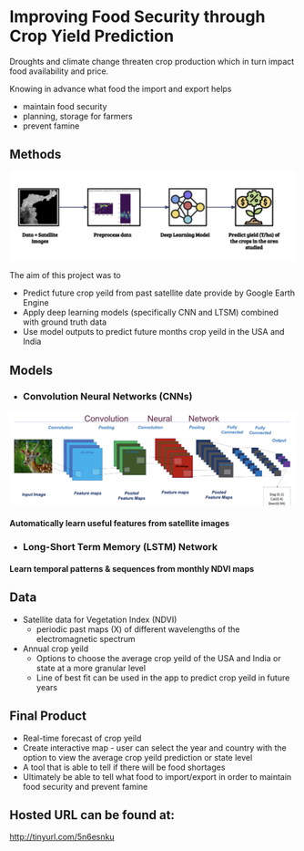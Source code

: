 # Improving Food Security through Crop Yield Prediction

Droughts and climate change threaten crop production which in turn impact food availability and price.

Knowing in advance what food the import and export helps
  * maintain food security
  * planning, storage for farmers
  * prevent famine
  
## Methods

![alt text](https://github.com/multiyumz/FoodSecurityForecaster/blob/toms-branch/method_img.png)

The aim of this project was to
  * Predict future crop yeild from past satellite date provide by Google Earth Engine
  * Apply deep learning models (specifically CNN and LTSM) combined with ground truth data
  * Use model outputs to predict future months crop yeild in the USA and India

## Models

* ### Convolution Neural Networks (CNNs)
![alt text](https://github.com/multiyumz/FoodSecurityForecaster/blob/toms-branch/cnn.png)

#### Automatically learn useful features from satellite images

* ### Long-Short Term Memory (LSTM) Network
#### Learn temporal patterns & sequences from monthly NDVI maps

## Data

* Satellite data for Vegetation Index (NDVI)
  - periodic past maps (X) of different wavelengths of the electromagnetic spectrum
* Annual crop yeild
  - Options to choose the average crop yeild of the USA and India or state at a more granular level
  - Line of best fit can be used in the app to predict crop yeild in future years
  
## Final Product

* Real-time forecast of crop yeild
* Create interactive map - user can select the year and country with the option to view the average crop yeild prediction or state level
* A tool that is able to tell if there will be food shortages
* Ultimately be able to tell what food to import/export in order to maintain food security and prevent famine


## Hosted URL can be found at:
http://tinyurl.com/5n6esnku
